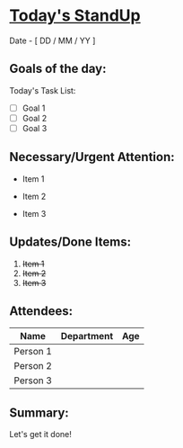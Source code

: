 # <ins>Today's StandUp</ins>

Date - [ DD / MM / YY ]

## Goals of the day:
Today's Task List:
- [ ] Goal 1
- [ ] Goal 2
- [ ] Goal 3

## Necessary/Urgent Attention:
+ Item 1
- Item 2
* Item 3
  
## Updates/Done Items:
1. ~~Item 1~~
2. ~~Item 2~~
3. ~~Item 3~~

## Attendees:
| Name | Department  | Age | 
|------|---|---|
| Person 1   |   |   |  
| Person 2    |   |   |
| Person 3    |   |   |  

## Summary:
Let's get it done!
